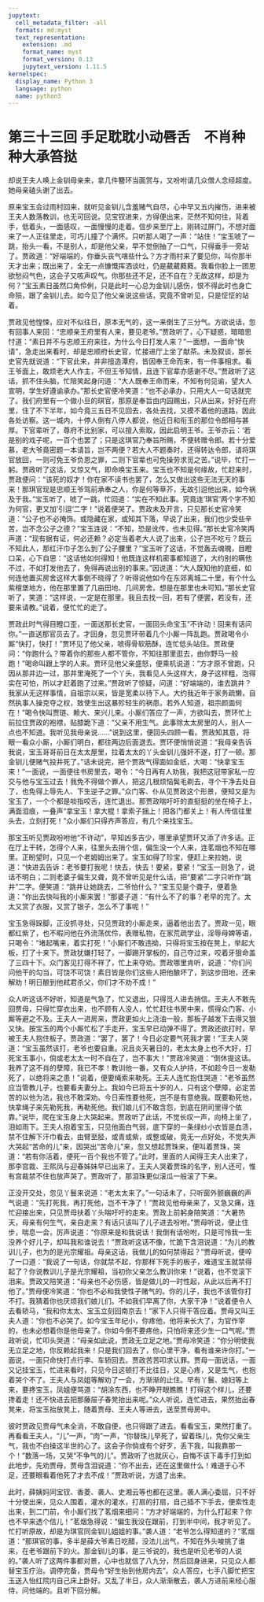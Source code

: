 ```yaml
---
jupytext:
  cell_metadata_filter: -all
  formats: md:myst
  text_representation:
    extension: .md
    format_name: myst
    format_version: 0.13
    jupytext_version: 1.11.5
kernelspec:
  display_name: Python 3
  language: python
  name: python3
---
```

# 第三十三回  手足耽耽小动唇舌　不肖种种大承笞挞

却说王夫人唤上金钏母亲来，拿几件簪环当面赏与，又吩咐请几众僧人念经超度。她母亲磕头谢了出去。

原来宝玉会过雨村回来，就听见金钏儿含羞赌气自尽，心中早又五内摧伤，进来被王夫人数落教训，也无可回说。见宝钗进来，方得便出来，茫然不知何往，背着手，低着头，一面感叹，一面慢慢的走着。信步来至厅上，刚转过屏门，不想对面来了一人正往里走，可巧儿撞了个满怀。只听那人喝了一声：“站住！”宝玉唬了一跳，抬头一看，不是别人，却是他父亲，早不觉倒抽了一口气，只得垂手一旁站了。贾政道：“好端端的，你垂头丧气嗐些什么？方才雨村来了要见你，叫你那半天才出来；既出来了，全无一点慷慨挥洒谈吐，仍是葳葳蕤蕤。我看你脸上一团思欲愁闷气色，这会子又咳声叹气。你那些还不足，还不自在？无故这样，却是为何？”宝玉素日虽然口角伶俐，只是此时一心总为金钏儿感伤，恨不得此时也身亡命殒，跟了金钏儿去。如今见了他父亲说这些话，究竟不曾听见，只是怔怔的站着。

贾政见他惶悚，应对不似往日，原本无气的，这一来倒生了三分气。方欲说话，忽有回事人来回：“忠顺亲王府里有人来，要见老爷。”贾政听了，心下疑惑，暗暗思忖道：“素日并不与忠顺王府来往，为什么今日打发人来？”一面想，一面命“快请”，急走出来看时，却是忠顺府长史官，忙接进厅上坐了献茶。未及叙谈，那长史官先就说道：“下官此来，并非擅造潭府，皆因奉王命而来，有一件事相求。看王爷面上，敢烦老大人作主，不但王爷知情，且连下官辈亦感谢不尽。”贾政听了这话，抓不住头脑，忙陪笑起身问道：“大人既奉王命而来，不知有何见谕，望大人宣明，学生好遵谕承办。”那长史官便冷笑道：“也不必承办，只用大人一句话就完了。我们府里有一个做小旦的琪官，那原是奉旨由内园赐出，只从出来，好好在府里，住了不下半年，如今竟三五日不见回去，各处去找，又摸不着他的道路，因此各处访察。这一城内，十停人倒有八停人都说，他近日和衔玉的那位令郎相与甚厚。下官辈听了，尊府不比别家，可以擅入索取，因此启明王爷。王爷亦云：‘若是别的戏子呢，一百个也罢了；只是这琪官乃奉旨所赐，不便转赠令郎。若十分爱慕，老大爷竟密题一本请旨，岂不两便？若大人不题奏时，还得转达令郎，请将琪官放回，一则可免王爷负恩之罪，二则下官辈也可免操劳求觅之苦。”说毕，忙打一躬。贾政听了这话，又惊又气，即命唤宝玉来。宝玉也不知是何缘故，忙赶来时，贾政便问：“该死的奴才！你在家不读书也罢了，怎么又做出这些无法无天的事来！那琪官现是忠顺王爷驾前承奉之人，你是何等草芥，无故引逗他出来，如今祸及于我。”宝玉听了，唬了一跳，忙回道：“实在不知此事。究竟连’琪官‘两个字不知为何官，更又加’引逗‘二字！”说着便哭了。贾政未及开言，只见那长史官冷笑道：“公子也不必掩饰。或隐藏在家，或知其下落，早说了出来，我们也少受些辛苦，岂不念公子之德？”宝玉连说：“不知，恐是讹传，也未见得。”那长史官冷笑两声道：“现有据有证，何必还赖？必定当着老大人说了出来，公子岂不吃亏？既云不知此人，那红汗巾子怎么到了公子腰里？”宝玉听了这话，不觉轰去魂魄，目瞪口呆，心下自思：“这话他如何得知！他既连这样机密事都知道了，大约别的瞒他不过，不如打发他去了，免得再说出别的事来。”因说道：“大人既知他的底细，如何连他置买房舍这样大事倒不晓得了？听得说他如今在东郊离城二十里，有个什么紫檀堡地方，他在那里置了几亩田地、几间房舍。想是在那里也未可知。”那长史官听了，笑道：“这样说，一定是在那里。我且去找一回，若有了便罢，若没有，还要来请教。”说着，便忙忙的走了。

贾政此时气得目瞪口歪，一面送那长史官，一面回头命宝玉“不许动！回来有话问你。”一直送那官员去了。才回身，忽见贾环带着几个小厮一阵乱跑。贾政喝令小厮“快打，快打！”贾环见了他父亲，唬得骨软筋酥，连忙低头站住。贾政便问：“你跑什么？带着你的那些人都不管你，不知往那里逛去，由你野马一般跑！”喝命叫跟上学的人来。贾环见他父亲盛怒，便乘机说道：“方才原不曾跑，只因从那井边一过，那井里淹死了一个丫头，我看见人头这样大，身子这样粗，泡得实在可怕，所以才赶着跑了过来。”贾政听了惊疑，问道：“好端端的，谁去跳井？我家从无这样事情，自祖宗以来，皆是宽柔以待下人。大约我近年于家务疏懒，自然执事人操克夺之权，致使生出这暴殄轻生的祸患。若外人知道，祖宗颜面何在！”喝令快叫贾琏、赖大、来兴儿来。小厮们答应了一声，方欲叫去，贾环忙上前拉住贾政的袍襟，贴膝跪下道：“父亲不用生气。此事除太太房里的人，别人一点也不知道。我听见我母亲说......”说到这里，便回头四顾一看。贾政知其意，将眼一看众小厮，小厮们明白，都往两边后面退去。贾环便悄悄说道：“我母亲告诉我说，宝玉哥哥前日在太太屋里，拉着太太的丫头金钏儿强奸不遂，打了一顿。那金钏儿便赌气投井死了。”话未说完，把个贾政气得面如金纸，大喝：“快拿宝玉来！”一面说，一面便往书房里去，喝令：“今日再有人劝我，我把这冠带家私一应交与他与宝玉过去！我免不得做个罪人，把这几根烦恼鬓毛剃去，寻个干净去处自了，也免得上辱先人、下生逆子之罪。”众门客、仆从见贾政这个形景，便知又是为宝玉了，一个个都是啖指咬舌，连忙退出。那贾政喘吁吁的直挺挺的坐在椅子上，满面泪痕，一叠声“拿宝玉！拿大棍！拿索子捆上！把各门都关上！有人传信往里头去，立刻打死！”众小厮们只得齐声答应，有几个来找宝玉。

那宝玉听见贾政吩咐他“不许动”，早知凶多吉少，哪里承望贾环又添了许多话。正在厅上干转，怎得个人来，往里头去捎个信，偏生没一个人来，连茗烟也不知在哪里。正盼望时，只见一个老姆姆出来了。宝玉如得了珍宝，便赶上来拉她，说道：“快进去告诉：老爷要打我呢！快去，快去！要紧，要紧！”宝玉一则急了，说话不明白；二则老婆子偏生又聋，竟不曾听见是什么话，把“要紧”二字只听作“跳井”二字。便笑道：“跳井让她跳去，二爷怕什么？”宝玉见是个聋子，便着急道：“你出去快叫我的小厮来罢！”那婆子道：“有什么不了的事？老早的完了。太太又赏了衣服，又赏了银子，怎么不了事呢！”

宝玉急得跺脚，正没抓寻处，只见贾政的小厮走来，逼着他出去了。贾政一见，眼都红紫了，也不暇问他在外流荡优伶，表赠私物，在家荒疏学业，淫辱母婢等语，只喝令：“堵起嘴来，着实打死！”小厮们不敢违拗，只得将宝玉按在凳上，举起大板，打了十来下。贾政犹嫌打轻了，一脚踢开掌板的，自己夺过来，咬着牙狠命盖了三四十下。众门客见打得不祥了，忙上来夺劝。贾政哪里肯听，说道：“你们问问他干的勾当，可饶不可饶！素日皆是你们这些人把他酿坏了，到这步田地，还来解劝！明日酿到他弒君杀父，你们才不劝不成！”

众人听这话不好听，知道是气急了，忙又退出，只得觅人进去捎信。王夫人不敢先回贾母，只得忙穿衣出来，也不顾有人没人，忙忙赶往书房中来，慌得众门客、小厮等避之不及。王夫人一进房来，贾政更如火上浇油一般，那板子越发下去得又狠又快。按宝玉的两个小厮忙松了手走开，宝玉早已动弹不得了。贾政还欲打时，早被王夫人抱住板子。贾政道：“罢了，罢了！今日必定要气死我才罢！”王夫人哭道：“宝玉虽然该打，老爷也要自重。况且炎天暑日的，老太太身上也不大好，打死宝玉事小，倘或老太太一时不自在了，岂不事大！”贾政冷笑道：“倒休提这话。我养了这不肖的孽障，我已不孝！教训他一番，又有众人护持，不如趁今日一发勒死了，以绝将来之患！”说着，便要绳索来勒死。王夫人连忙抱住哭道：“老爷虽然应当管教儿子，也要看夫妻分上。我如今已将五十岁的人，只有这个孽障，必定苦苦的以他为法，我也不敢深劝。今日索性要他死，岂不是有意绝我。既要勒死他，快拿绳子来先勒死我，再勒死他。我们娘儿们不敢含怨，到底在阴司里得个依靠。”说毕，爬在宝玉身上大哭起来。贾政听了此话，不觉长叹一声，向椅上坐了，泪如雨下。王夫人抱着宝玉，只见他面白气弱，底下穿的一条绿纱小衣皆是血渍，禁不住解下汗巾看去，由臂至胫，或青或紫，或整或破，竟无一点好处，不觉失声大哭起“苦命的儿”来，因哭出“苦命儿”来，忽又想起贾珠来，便叫着贾珠，哭道：“若有你活着，便死一百个我也不管了。”此时，里面的人闻得王夫人出来了，那李宫裁、王熙凤与迎春姊妹早已出来了。王夫人哭着贾珠的名字，别人还可，惟有宫裁禁不住也放声哭了。贾政听了，那泪珠更似滚瓜一般滚了下来。

正没开交处，忽见丫鬟来说道：“老太太来了。”一句话未了，只听窗外颤巍巍的声气说道：“先打死我，再打死他，岂不干净了！”贾政见他母亲来了，又急又痛，连忙迎接出来，只见贾母扶着丫头喘吁吁的走来。贾政上前躬身陪笑道：“大暑热天，母亲有何生气，亲自走来？有话只该叫了儿子进去吩咐。”贾母听说，便止住步，喘息一会，厉声说道：“你原来是和我说话！我倒有话吩咐，只是可怜我一生没养个好儿子，却叫我和谁说去！”贾政听这话不像，忙跪下含泪说道：“为儿的教训儿子，也为的是光宗耀祖。母亲这话，我做儿的如何禁得起？”贾母听说，便啐了一口道：“我说了一句话，你就禁不起，你那样下死手的板子，难道宝玉就禁得起了？你说教训儿子是光宗耀祖，当初你父亲怎么教训你来！”说着，也不觉滚下泪来。贾政又陪笑道：“母亲也不必伤感，皆是做儿的一时性起，从此以后再不打他了。”贾母便冷笑道：“你也不必和我使性子赌气的。你的儿子，我也不该管你打不打。我猜着你也厌烦我们娘儿们。不如我们早离了你，大家干净！”说着便令人去看轿马，“我和你太太、宝玉立刻回南京去！”家下人只得干答应着。贾母又叫王夫人道：“你也不必哭了。如今宝玉年纪小，你疼他，他将来长大了，为官作宰的，也未必想着你是他母亲了。你如今倒不要疼他，只怕将来还少生一口气呢。”贾政听说，忙叩头哭道：“母亲如此说，贾政无立足之地。”贾母冷笑道：“你分明使我无立足之地，你反赖起我来！只是我们回去了，你心里干净，看有谁来许你打。”一面说，一面只命快打点行李、车轿回去。贾政苦苦叩求认罪。贾母一面说话，一面又记挂宝玉，忙进来看时，只见今日这顿打不比往日，又是心疼，又是生气，也抱着哭个不了。王夫人与凤姐等解劝了一会，方渐渐的止住。早有丫鬟、媳妇等上来，要搀宝玉，凤姐便骂道：“胡涂东西，也不睁开眼瞧瞧！打得这个样儿，还要搀着走！还不快进去把那藤屉子春凳抬出来呢。”众人听说，连忙进去，果然抬出春凳来，将宝玉抬放凳上，随着贾母、王夫人等进去，送至贾母房中。

彼时贾政见贾母气未全消，不敢自便，也只得跟了进去。看看宝玉，果然打重了。再看看王夫人，“儿”一声，“肉”一声，“你替珠儿早死了，留着珠儿，免你父亲生气，我也不白操这半世的心了。这会子你倘或有个好歹，丢下我，叫我靠那一个！”数落一场，又哭“不争气的儿”。贾政听了也就灰心，自悔不该下毒手打到如此地步。先劝贾母，贾母含泪说道：“你不出去，还在这里做什么！难道于心不足，还要眼看着他死了才去不成！”贾政听说，方退了出来。

此时，薛姨妈同宝钗、香菱、袭人、史湘云等也都在这里。袭人满心委屈，只不好十分使出来，见众人围着，灌水的灌水，打扇的打扇，自己插不下手去，便索性走出来，到二门前，令小厮们找了茗烟来细问：“方才好端端的，为什么打起来？你也不早来透个信儿！”茗烟急得说：“偏生我没在跟前，打到半中间，我才听见了。忙打听原故，却是为琪官同金钏儿姐姐的事。”袭人道：“老爷怎么得知道的？”茗烟道：“那琪官的事，多半是薛大爷素日吃醋，没法儿出气，不知在外头唆挑了谁来，在老爷跟前下的火。那金钏儿的事，是三爷说的，我也是听见老爷的人说的。”袭人听了这两件事都对景，心中也就信了八九分，然后回身进来，只见众人都替宝玉疗治。调停完备，贾母令“好生抬到他房内去”。众人答应，七手八脚忙把宝玉送入怡红院内自己床上卧好。又乱了半日，众人渐渐散去，袭人方进前来经心服侍，问他端的。且听下回分解。

